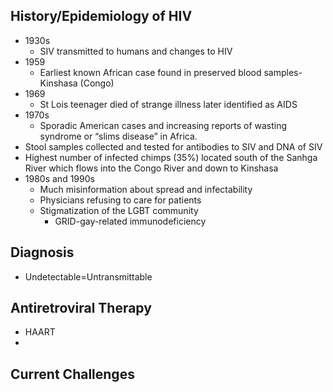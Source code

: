 ## History/Epidemiology of HIV
- 1930s
	- SIV transmitted to humans and changes to HIV
- 1959
	- Earliest known African case found in preserved blood samples-Kinshasa (Congo)
- 1969
	- St Lois teenager died of strange illness later identified as AIDS
- 1970s
	- Sporadic American cases and increasing reports of wasting syndrome or “slims disease” in Africa.
- Stool samples collected and tested for antibodies to SIV and DNA of SIV
- Highest number of infected chimps (35%) located south of the Sanhga River which flows into the Congo River and down to Kinshasa
- 1980s and 1990s
	- Much misinformation about spread and infectability
	- Physicians refusing to care for patients
	- Stigmatization of the LGBT community
		- GRID-gay-related immunodeficiency
## Diagnosis
- Undetectable=Untransmittable
	
## Antiretroviral Therapy
- HAART
- 
## Current Challenges


